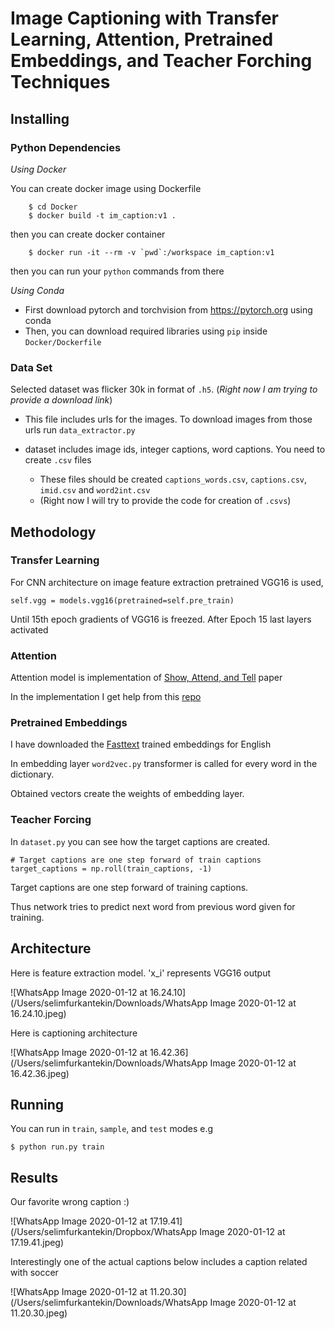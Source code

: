 # Image Captioning with __Transfer Learning__, __Attention__, __Pretrained Embeddings__, and __Teacher Forching__ Techniques

## Installing

### Python Dependencies

*Using Docker*


You can create docker image using Dockerfile
```
    $ cd Docker
    $ docker build -t im_caption:v1 .
```
then you can create docker container

```
    $ docker run -it --rm -v `pwd`:/workspace im_caption:v1
```
then you can run your `python` commands from there 

*Using Conda*

- First download pytorch and torchvision from https://pytorch.org using conda
- Then, you can download required libraries using `pip` inside `Docker/Dockerfile`

 

### Data Set
Selected dataset was flicker 30k in format of `.h5`. (*Right now I am trying to provide a download link*)

- This file includes urls for the images. To download images from those urls run `data_extractor.py`

- dataset includes image ids, integer captions, word captions. You need to create `.csv` files

    - These files should be created `captions_words.csv`, `captions.csv`, `imid.csv` and `word2int.csv`
    - (Right now I will try to provide the code for creation of `.csvs`)

## Methodology

### Transfer Learning
For CNN architecture on image feature extraction pretrained VGG16 is used,

```
self.vgg = models.vgg16(pretrained=self.pre_train)
```

Until 15th epoch gradients of VGG16 is freezed. After Epoch 15 last layers activated


### Attention
Attention model is implementation of [Show, Attend, and Tell](https://arxiv.org/abs/1502.03044) paper

In the implementation I get help from this [repo](https://github.com/sgrvinod/a-PyTorch-Tutorial-to-Image-Captioning) 

### Pretrained Embeddings

I have downloaded the [Fasttext](https://fasttext.cc/docs/en/crawl-vectors.html) trained embeddings for English

In embedding layer `word2vec.py` transformer is called for every word in the dictionary. 

Obtained vectors create the weights of embedding layer.

### Teacher Forcing

In `dataset.py` you can see how the target captions are created.

```
# Target captions are one step forward of train captions
target_captions = np.roll(train_captions, -1) 
```

Target captions are one step forward of training captions. 

Thus network tries to predict next word from previous word given for training.

## Architecture

Here is feature extraction model. 'x_i' represents VGG16 output

![WhatsApp Image 2020-01-12 at 16.24.10](/Users/selimfurkantekin/Downloads/WhatsApp Image 2020-01-12 at 16.24.10.jpeg)

Here is captioning architecture

![WhatsApp Image 2020-01-12 at 16.42.36](/Users/selimfurkantekin/Downloads/WhatsApp Image 2020-01-12 at 16.42.36.jpeg)

## Running

You can run in `train`, `sample`, and `test` modes e.g
```
$ python run.py train
```

## Results

Our favorite wrong caption :)

![WhatsApp Image 2020-01-12 at 17.19.41](/Users/selimfurkantekin/Dropbox/WhatsApp Image 2020-01-12 at 17.19.41.jpeg)

Interestingly one of the actual captions below includes a caption related with soccer

![WhatsApp Image 2020-01-12 at 11.20.30](/Users/selimfurkantekin/Downloads/WhatsApp Image 2020-01-12 at 11.20.30.jpeg)

